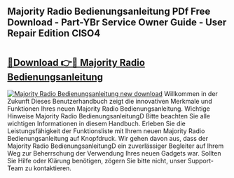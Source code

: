 ## Majority Radio Bedienungsanleitung PDf Free Download - Part-YBr Service Owner Guide - User Repair Edition ClSO4

# <h2><a href="http://df4v5p.blite.top/?on=Majority+Radio+Bedienungsanleitung">🔗Download 👉🔴 Majority Radio Bedienungsanleitung</a></h2>

[![Majority Radio Bedienungsanleitung new download](https://i.imgur.com/lujVjoI.png)](http://df4v5p.blite.top/?on=Majority+Radio+Bedienungsanleitung)
Willkommen in der Zukunft Dieses Benutzerhandbuch zeigt die innovativen Merkmale und Funktionen Ihres neuen Majority Radio Bedienungsanleitung. Wichtige Hinweise Majority Radio BedienungsanleitungD Bitte beachten Sie alle wichtigen Informationen in diesem Handbuch. Erleben Sie die Leistungsfähigkeit der Funktionsliste mit Ihrem neuen Majority Radio Bedienungsanleitung auf Knopfdruck. Wir gehen davon aus, dass der Majority Radio BedienungsanleitungD ein zuverlässiger Begleiter auf Ihrem Weg zur Beherrschung der Verwendung Ihres neuen Gadgets war. Sollten Sie Hilfe oder Klärung benötigen, zögern Sie bitte nicht, unser Support-Team zu kontaktieren.
